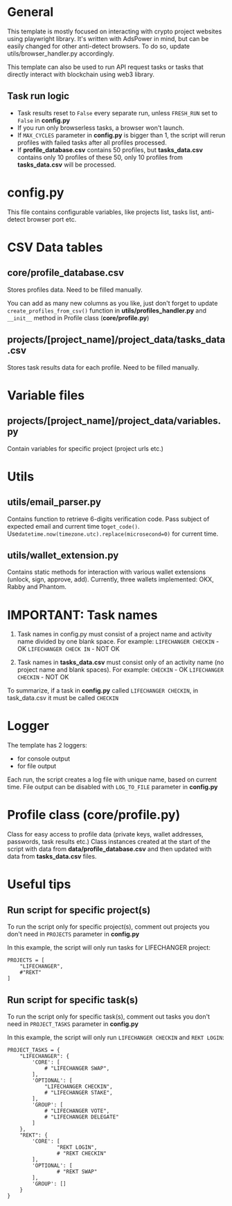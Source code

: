 # General
This template is mostly focused on interacting with crypto project websites using playwright library.
It's written with AdsPower in mind, but can be easily changed for other anti-detect browsers.
To do so, update utils/browser_handler.py accordingly.

This template can also be used to run API request tasks or tasks that directly interact with blockchain using web3 library.

## Task run logic
* Task results reset to `False` every separate run, unless `FRESH_RUN` set to `False` in **config.py**
* If you run only browserless tasks, a browser won't launch.
* If `MAX_CYCLES` parameter in **config.py** is bigger than 1, the script will rerun profiles with failed tasks after all profiles processed.
* If **profile_database.csv** contains 50 profiles, but **tasks_data.csv** contains only 10 profiles of these 50, only 10 profiles from **tasks_data.csv** will be processed.

# config.py
This file contains configurable variables, like projects list, tasks list, anti-detect browser port etc.

# CSV Data tables
## core/profile_database.csv
Stores profiles data. Need to be filled manually.

You can add as many new columns as you like, just don't forget to update `create_profiles_from_csv()` function in **utils/profiles_handler.py** and `__init__` method in Profile class (**core/profile.py**)

## projects/[project_name]/project_data/tasks_data.csv
Stores task results data for each profile. Need to be filled manually.

# Variable files
## projects/[project_name]/project_data/variables.py
Contain variables for specific project (project urls etc.)

# Utils
## utils/email_parser.py
Contains function to retrieve 6-digits verification code.
Pass subject of expected email and current time to`get_code()`.
Use`datetime.now(timezone.utc).replace(microsecond=0)` for current time.

## utils/wallet_extension.py
Contains static methods for interaction with various wallet extensions (unlock, sign, approve, add).
Currently, three wallets implemented: OKX, Rabby and Phantom. 

# IMPORTANT: Task names
1. Task names in config.py must consist of a project name and activity name divided by one blank space. For example:
`LIFECHANGER CHECKIN` - OK
`LIFECHANGER CHECK IN` - NOT OK

2. Task names in **tasks_data.csv** must consist only of an activity name (no project name and blank spaces). For example:
`CHECKIN` - OK
`LIFECHANGER CHECKIN` - NOT OK

To summarize, if a task in **config.py** called `LIFECHANGER CHECKIN`, in task_data.csv it must be called `CHECKIN`

# Logger
The template has 2 loggers:
 * for console output
 * for file output

Each run, the script creates a log file with unique name, based on current time.
File output can be disabled with `LOG_TO_FILE` parameter in **config.py**

# Profile class (core/profile.py)
Class for easy access to profile data (private keys, wallet addresses, passwords, task results etc.)
Class instances created at the start of the script with data from **data/profile_database.csv** and then updated with data from **tasks_data.csv** files.

# Useful tips
## Run script for specific project(s)
To run the script only for specific project(s), comment out projects you don't need in `PROJECTS` parameter in **config.py**

In this example, the script will only run tasks for LIFECHANGER project:
```
PROJECTS = [
    "LIFECHANGER",
    #"REKT"
]
```
## Run script for specific task(s)
To run the script only for specific task(s), comment out tasks you don't need in `PROJECT_TASKS` parameter in **config.py**

In this example, the script will only run `LIFECHANGER CHECKIN` and `REKT LOGIN`:
```
PROJECT_TASKS = {
    "LIFECHANGER": {
        'CORE': [               
            # "LIFECHANGER SWAP",
        ],
        'OPTIONAL': [
            "LIFECHANGER CHECKIN",
            # "LIFECHANGER STAKE",
        ],
        'GROUP': [
            # "LIFECHANGER VOTE",
            # "LIFECHANGER DELEGATE"
        ]
    },
    "REKT": {
        'CORE': [
                "REKT LOGIN",
                # "REKT CHECKIN"
        ],
        'OPTIONAL': [
                # "REKT SWAP"
        ],
        'GROUP': []
    }
}
```
